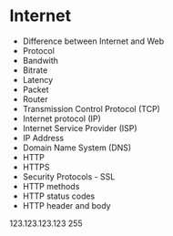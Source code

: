 # Internet

- Difference between Internet and Web
- Protocol
- Bandwith
- Bitrate
- Latency
- Packet
- Router
- Transmission Control Protocol (TCP)
- Internet protocol (IP)
- Internet Service Provider (ISP)
- IP Address
- Domain Name System (DNS)
- HTTP
- HTTPS
- Security Protocols - SSL
- HTTP methods
- HTTP status codes
- HTTP header and body

123.123.123.123
255
